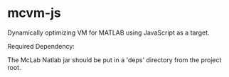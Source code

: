 mcvm-js
=======

Dynamically optimizing VM for MATLAB using JavaScript as a target.

Required Dependency:

The McLab Natlab jar should be put in a 'deps' directory from the project root.
